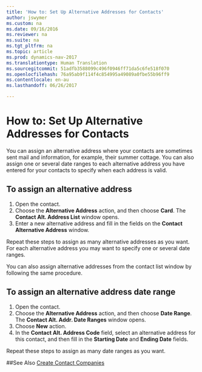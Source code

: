 ```yaml
---
title: 'How to: Set Up Alternative Addresses for Contacts'
author: jswymer
ms.custom: na
ms.date: 09/16/2016
ms.reviewer: na
ms.suite: na
ms.tgt_pltfrm: na
ms.topic: article
ms.prod: dynamics-nav-2017
ms.translationtype: Human Translation
ms.sourcegitcommit: 51adfb3588099c496f0946ff71da5c6fe518f070
ms.openlocfilehash: 76a95ab9f114f4c854995a49089a0fbe55b96ff9
ms.contentlocale: en-au
ms.lasthandoff: 06/26/2017

---
```

# <a name="how-to-set-up-alternative-addresses-for-contacts"></a>How to: Set Up Alternative Addresses for Contacts
You can assign an alternative address where your contacts are sometimes sent mail and information, for example, their summer cottage. You can also assign one or several date ranges to each alternative address you have entered for your contacts to specify when each address is valid.

## <a name="to-assign-an-alternative-address"></a>To assign an alternative address
1. Open the contact.
2. Choose the **Alternative Address** action, and then choose **Card**. The **Contact Alt. Address List** window opens.
3. Enter a new alternative address and fill in the fields on the **Contact Alternative Address** window.

Repeat these steps to assign as many alternative addresses as you want. For each alternative address you may want to specify one or several date ranges.

You can also assign alternative addresses from the contact list window by following the same procedure.

## <a name="to-assign-an-alternative-address-date-range"></a>To assign an alternative address date range
1. Open the contact.
2. Choose the **Alternative Address** action, and then choose **Date Range**. The **Contact Alt. Addr. Date Ranges** window opens.
3. Choose **New** action.
4. In the **Contact Alt. Address Code** field, select an alternative address for this contact, and then fill in the **Starting Date** and **Ending Date** fields.

Repeat these steps to assign as many date ranges as you want.

##<a name="see-also"></a>See Also
[Create Contact Companies](marketing-create-contact-companies.md)

